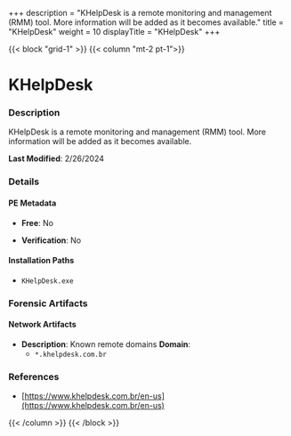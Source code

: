 +++
description = "KHelpDesk is a remote monitoring and management (RMM) tool. More information will be added as it becomes available."
title = "KHelpDesk"
weight = 10
displayTitle = "KHelpDesk"
+++


{{< block "grid-1" >}}
{{< column "mt-2 pt-1">}}

# KHelpDesk


### Description

KHelpDesk is a remote monitoring and management (RMM) tool. More information will be added as it becomes available.



**Last Modified**: 2/26/2024

### Details


#### PE Metadata


- **Free**: No

- **Verification**: No




#### Installation Paths
- `KHelpDesk.exe`

### Forensic Artifacts




#### Network Artifacts

- **Description**: Known remote domains
  **Domain**:
    - `*.khelpdesk.com.br`





### References
- [https://www.khelpdesk.com.br/en-us](https://www.khelpdesk.com.br/en-us)



{{< /column >}}
{{< /block >}}
